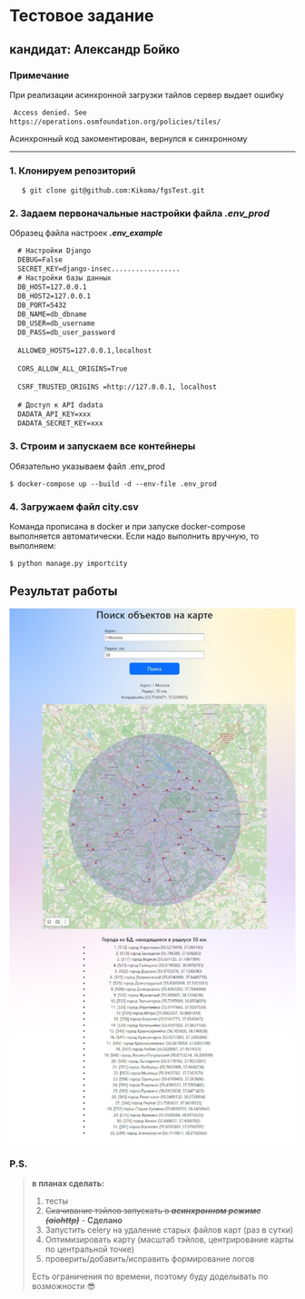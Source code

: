# Тестовое задание

## кандидат: Александр Бойко

### Примечание

При реализации асинхронной загрузки тайлов сервер выдает ошибку

     Access denied. See https://operations.osmfoundation.org/policies/tiles/

Асинхронный код закоментирован, вернулся к синхронному

---

### 1. Клонируем репозиторий

```
   $ git clone git@github.com:Kikoma/fgsTest.git
``` 

### 2. Задаем первоначальные настройки файла ___.env_prod___

Образец файла настроек ___.env_example___

      # Настройки Django
      DEBUG=False
      SECRET_KEY=django-insec.................
      # Настройки базы данных
      DB_HOST=127.0.0.1
      DB_HOST2=127.0.0.1
      DB_PORT=5432
      DB_NAME=db_dbname
      DB_USER=db_username
      DB_PASS=db_user_password
      
      ALLOWED_HOSTS=127.0.0.1,localhost
      
      CORS_ALLOW_ALL_ORIGINS=True
      
      CSRF_TRUSTED_ORIGINS =http://127.0.0.1, localhost
      
      # Доступ к API dadata
      DADATA_API_KEY=xxx
      DADATA_SECRET_KEY=xxx

### 3. Строим и запускаем все контейнеры

Обязательно указываем файл .env_prod

   ```
   $ docker-compose up --build -d --env-file .env_prod
   ```

### 4. Загружаем файл city.csv

Команда прописана в docker и при запуске docker-compose выполняется автоматически. Если надо выполнить вручную, то
выполняем:

   ```
   $ python manage.py importcity
   ```

## Результат работы

![screen of site](./msk_exmpl.jpeg)

### P.S.

> **в планах сделать:**
> 1. тесты
> 2. ~~Скачивание тэйлов запускать в ___асинхронном режиме (aiohttp)___~~ - __Сделано__
> 3. Запустить celery на удаление старых файлов карт (раз в сутки)
> 4. Оптимизировать карту (масштаб тэйлов, центрирование карты по центральной точке)
> 5. проверить/добавить/исправить формирование логов
>
> Есть ограничения по времени, поэтому буду доделывать по возможности 😎
> 
